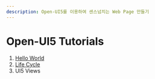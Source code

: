 ```yaml
---
description: Open-UI5를 이용하여 센스넘치는 Web Page 만들기
---
```


# Open-UI5 Tutorials

1. [Hello World](open-ui5-tutorials/open-ui5-tutorials/tutorial-01.-hello-world.md)
2. [Life Cycle](open-ui5-tutorials/open-ui5-tutorials/tutorial-02.-life-cycle.md)
3. UI5 Views

